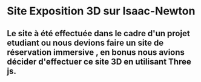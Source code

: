# Site Exposition 3D sur Isaac-Newton

## Le site à été effectuée dans le cadre d'un projet etudiant ou nous devions faire un site de réservation immersive , en bonus nous avions décider d'effectuer ce site 3D en utilisant Three js.